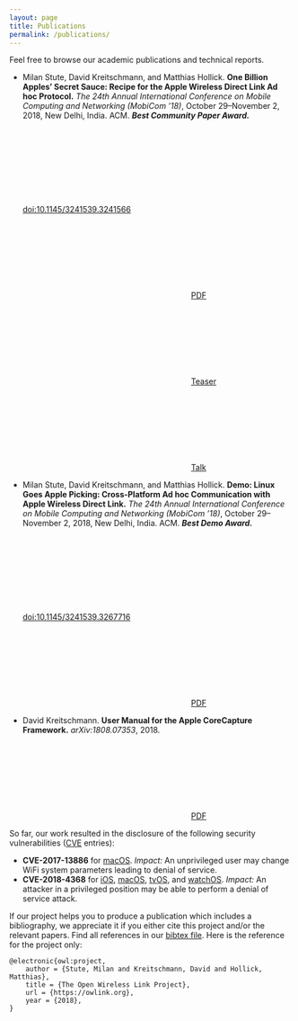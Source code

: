 ```yaml
---
layout: page
title: Publications
permalink: /publications/
---
```


Feel free to browse our academic publications and technical reports.

* Milan Stute, David Kreitschmann, and Matthias Hollick. **One Billion Apples’ Secret Sauce: Recipe for the Apple Wireless Direct Link Ad hoc Protocol.** *The 24th Annual International Conference on Mobile Computing and Networking (MobiCom ’18)*, October 29–November 2, 2018, New Delhi, India. ACM. ***Best Community Paper Award.***
<a href="https://doi.org/10.1145/3241539.3241566"><svg class="svg-icon"><use xlink:href="{{ '/assets/files.svg#external-link-alt' | relative_url }}"></use></svg>doi:10.1145/3241539.3241566</a>
<a href="https://arxiv.org/abs/1808.03156.pdf"><svg class="svg-icon"><use xlink:href="{{ '/assets/files.svg#file-pdf' | relative_url }}"></use></svg>PDF</a>
<a href="https://www.youtube.com/watch?v=bKG8ZZq4oTo"><svg class="svg-icon"><use xlink:href="{{ '/assets/files.svg#video' | relative_url }}"></use></svg>Teaser</a>
<a href="https://www.youtube.com/watch?v=gr7ZOHxGLpI&t=1302"><svg class="svg-icon"><use xlink:href="{{ '/assets/files.svg#video' | relative_url }}"></use></svg>Talk</a>

* Milan Stute, David Kreitschmann, and Matthias Hollick. **Demo: Linux Goes Apple Picking: Cross-Platform Ad hoc Communication with Apple Wireless Direct Link.** *The 24th Annual International Conference on Mobile Computing and Networking (MobiCom ’18)*, October 29–November 2, 2018, New Delhi, India. ACM. ***Best Demo Award.***
<a href="https://doi.org/10.1145/3241539.3267716"><svg class="svg-icon"><use xlink:href="{{ '/assets/files.svg#external-link-alt' | relative_url }}"></use></svg>doi:10.1145/3241539.3267716</a>
<a href="https://arxiv.org/pdf/1812.06743.pdf"><svg class="svg-icon"><use xlink:href="{{ '/assets/files.svg#file-pdf' | relative_url }}"></use></svg>PDF</a>

* David Kreitschmann. **User Manual for the Apple CoreCapture Framework.** *arXiv:1808.07353*, 2018.
<a href="https://arxiv.org/abs/1808.07353"><svg class="svg-icon"><use xlink:href="{{ '/assets/files.svg#file-pdf' | relative_url }}"></use></svg>PDF</a>

So far, our work resulted in the disclosure of the following security vulnerabilities ([CVE](http://cve.mitre.org/about/) entries):

* **CVE-2017-13886** for [macOS](https://support.apple.com/en-us/HT208331). *Impact:* An unprivileged user may change WiFi system parameters leading to denial of service.
* **CVE-2018-4368** for [iOS](https://support.apple.com/en-in/HT209192), [macOS](https://support.apple.com/en-in/HT209193), [tvOS](https://support.apple.com/en-in/HT209194), and [watchOS](https://support.apple.com/en-in/HT209195). *Impact:* An attacker in a privileged position may be able to perform a denial of service attack.

If our project helps you to produce a publication which includes a bibliography, we appreciate it if you either cite this project and/or the relevant papers. Find all references in our <a href="/assets/references.bib">bibtex file</a>. Here is the reference for the project only:

```
@electronic{owl:project,
	author = {Stute, Milan and Kreitschmann, David and Hollick, Matthias},
	title = {The Open Wireless Link Project},
	url = {https://owlink.org},
	year = {2018},
}
```
